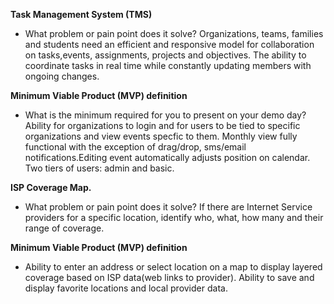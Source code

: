 **Task Management System (TMS)**

- What problem or pain point does it solve? 
Organizations, teams, families and students need an efficient and responsive model for collaboration on tasks,events, assignments, projects and objectives. The ability to coordinate tasks in real time while constantly updating members with ongoing changes. 


**Minimum Viable Product (MVP) definition**

- What is the minimum required for you to present on your demo day?
Ability for organizations to login and for users to be tied to specific organizations and view events specfic to them. Monthly view fully functional with the exception of drag/drop, sms/email notifications.Editing event automatically adjusts position on calendar. Two tiers of users: admin and basic. 



**ISP Coverage Map.**

- What problem or pain point does it solve? 
If there are Internet Service providers for a specific location, identify who, what, how many and their range of coverage.

**Minimum Viable Product (MVP) definition**
- Ability to enter an address or select location on a map to display layered coverage based on ISP data(web links to provider). Ability to save and display favorite locations and local provider data. 

